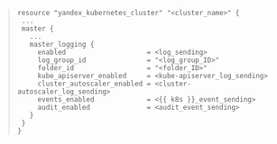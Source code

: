 > ```hcl
> resource "yandex_kubernetes_cluster" "<cluster_name>" {
>  ...
>  master {
>    ...
>    master_logging {
>      enabled                    = <log_sending>
>      log_group_id               = "<log_group_ID>"
>      folder_id                  = "<folder_ID>"
>      kube_apiserver_enabled     = <kube-apiserver_log_sending>
>      cluster_autoscaler_enabled = <cluster-autoscaler_log_sending>
>      events_enabled             = <{{ k8s }}_event_sending>
>      audit_enabled              = <audit_event_sending>
>    }
>  }
> }
> ```
